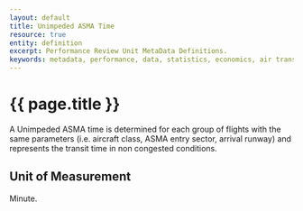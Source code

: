 ```yaml
---
layout: default
title: Unimpeded ASMA Time
resource: true
entity: definition
excerpt: Performance Review Unit MetaData Definitions.
keywords: metadata, performance, data, statistics, economics, air transport, flights, europe, cost efficiency
---
```

# {{ page.title }}
A Unimpeded ASMA time is determined for each group of flights with the same parameters (i.e. aircraft class, ASMA entry sector, arrival runway) and represents the transit time in non congested conditions.

## Unit of Measurement
Minute.